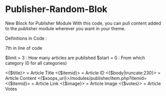 # Publisher-Random-Blok
New Block for Publisher Module  With this code, you can pull content added to the publisher module wherever you want in your theme. 


Definitions in Code :

7th in line of code 

$limit = 3  : How many articles are published
$start = 0  : From which category (0 for all categories)


<{$title}> = Article Title
<{$itemid}> = Article ID
<{$body|truncate:230}> = Article Content
<{$xoops_url}>/modules/publisher/item.php?itemid=<{$itemid}> = Article Link
<{$image}> = Article Image
<{$votes}> = Article Votes
